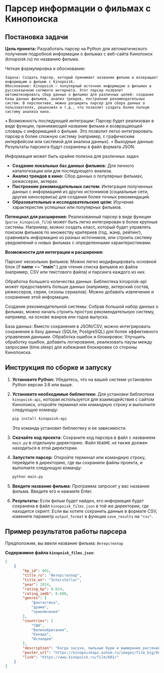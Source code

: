 # Парсер информации о фильмах с Кинопоиска

## Постановка задачи

**Цель проекта:** Разработать парсер на Python для автоматического получения подробной информации о фильмах с веб-сайта Кинопоиск (kinopoisk.ru) по названию фильма.

Четкая формулировка и обоснование:

	Задача: Создать парсер, который принимает название фильма и возвращает информацию о фильме с Kinopoisk.
	Обоснование: Kinopoisk — популярный источник информации о фильмах в русскоязычном сегменте интернета. Этот парсер позволит автоматизировать сбор данных о фильмах для различных целей: создание базы данных фильмов, анализ трендов, построение рекомендательных систем. В перспективе, можно расширить парсер для сбора данных о пользователях, рецензиях и т.д., что позволит создать более полную систему анализа кино.
•	Возможность последующей интеграции:
	Парсер будет реализован в виде функции, принимающей название фильма и возвращающей словарь с информацией о фильме. Это позволит легко интегрировать парсер в более сложную систему (например, с графическим интерфейсом или системой для анализа данных).
•	Выходные данные:
	Результаты парсинга будут сохранены в файл формата JSON.

 Информация может быть крайне полезна для различных задач:

*   **Создание локальных баз данных фильмов:** Для личного каталогизации или для последующего анализа.
*   **Анализ трендов в кино:** Сбор данных о популярных фильмах, режиссерах, актерах.
*   **Построение рекомендательных систем:** Интеграция полученных данных с информацией из других источников (социальные сети, другие киносервисы) для создания более точных рекомендаций.
*   **Образовательные и исследовательские цели:** Изучение характеристик успешных или популярных фильмов.

**Потенциал для расширения:** Реализованный парсер в виде функции (`parse_kinopoisk_film`) может быть легко интегрирован в более крупные системы. Например, можно создать класс, который будет управлять поиском фильмов по множеству критериев (год, жанр, рейтинг), сравнивать информацию из разных источников, или строить систему уведомлений о новых фильмах с определенными характеристиками.

**Возможности для интеграции и расширения:**

Парсинг нескольких фильмов: Можно легко модифицировать основной блок (if __name__ == "__main__":) для чтения списка фильмов из файла (например, CSV или текстового файла) и парсинга каждого из них.

Обработка большего количества данных: Библиотека kinopoisk-api может предоставлять больше данных (например, актерский состав, режиссеров, серии, сезоны сериалов). Можно добавить извлечение и сохранение этой информации.

Создание рекомендательной системы: Собрав большой набор данных о фильмах, можно начать строить простую рекомендательную систему, например, на основе жанров или годов выпуска.

База данных: Вместо сохранения в JSON/CSV, можно интегрировать сохранение в базу данных (SQLite, PostgreSQL) для более эффективного управления данными.
Обработка ошибок и блокировок: Улучшить обработку ошибок, добавить логирование, реализовать паузы между запросами (time.sleep) для избежания блокировки со стороны Кинопоиска.

## Инструкция по сборке и запуску

1.  **Установите Python:** Убедитесь, что на вашей системе установлен Python версии 3.6 или выше.
2.  **Установите необходимые библиотеки:**
    Для установки библиотеки `kinopoisk-api`, которая используется для взаимодействия с сайтом Кинопоиск, откройте терминал или командную строку и выполните следующую команду:
    ```bash
    pip install kinopoisk-api
    ```
    Эта команда установит библиотеку и ее зависимости.

3.  **Скачайте код проекта:**
    Сохраните код парсера в файл с названием `main.py` в отдельную директорию. Файл `README.md` также должен находиться в этой директории.

4.  **Запустите парсер:**
    Откройте терминал или командную строку, перейдите в директорию, где вы сохранили файлы проекта, и выполните следующую команду:
    ```bash
    python main.py
    ```

5.  **Введите название фильма:**
    Программа запросит у вас название фильма. Введите его и нажмите Enter.

6.  **Результаты:**
    Если фильм будет найден, его информация будет сохранена в файл `kinopoisk_films.json` в той же директории, где находится скрипт. Если вы хотите сохранить данные в формате CSV, измените параметр `output_format` в функции `save_results` на `"csv"`.

## Пример результатов работы парсера

Предположим, вы ввели название фильма: `Интерстеллар`

**Содержимое файла `kinopoisk_films.json`:**

```json
[
    {
        "kp_id": 601,
        "title_ru": "Интерстеллар",
        "title_en": "Interstellar",
        "year": 2014,
        "rating_kp": 8.624,
        "rating_imdb": 8.600,
        "genres": [
            "фантастика",
            "драма",
            "приключения"
        ],
        "countries": [
            "США",
            "Великобритания",
            "Канада",
            "Исландия"
        ],
        "description": "Когда засуха, пыльные бури и вымирание растений приводят человечество к продовольственному кризису, на Земле не остается ничего, что могло бы дать надежду. Но есть лишь один человек, который может отправиться к звездам, чтобы найти новый дом для человечества.",
        "poster_url": "https://kinopoiskapi.ashom.ru/images/film_big/601.jpg",
        "link": "https://www.kinopoisk.ru/film/601/"
    }
]

